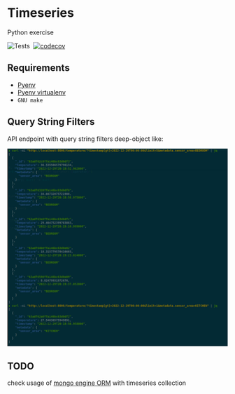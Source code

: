 # Timeseries

Python exercise

![Tests](https://github.com/rcbop/python-timeseries/actions/workflows/ci.yaml/badge.svg)&nbsp;&nbsp;[![codecov](https://codecov.io/gh/rcbop/timeseries-visualization/branch/main/graph/badge.svg?token=ijcD6RzE8L)](https://codecov.io/gh/rcbop/timeseries-visualization)

## Requirements

- [Pyenv](https://github.com/pyenv/pyenv)
- [Pyenv virtualenv](https://github.com/pyenv/pyenv-virtualenv)
- `GNU make`

## Query String Filters

API endpoint with query string filters deep-object like:

![query_string_filters](./docs/query_string_filters.png)

## TODO

check usage of [mongo engine ORM](http://mongoengine.org/) with timeseries collection
